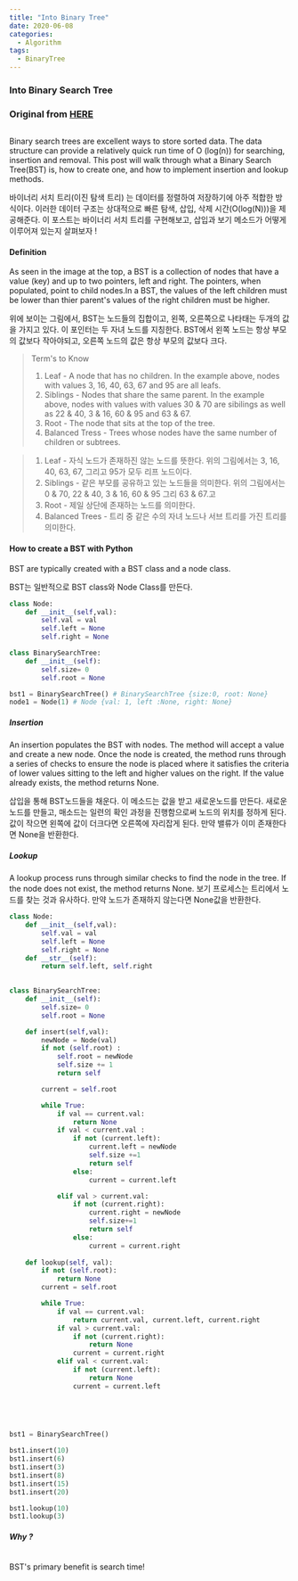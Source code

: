 ```yaml
---
title: "Into Binary Tree"
date: 2020-06-08
categories:
  - Algorithm
tags:
  - BinaryTree
---
```



### Into Binary Search Tree
### Original from [HERE](https://levelup.gitconnected.com/an-into-to-binary-search-trees-432f94d180da)

<img src="{{ bradykim7.github.io }}/assets/images/2020/06/p1.jpg" alt="">

Binary search trees are excellent ways to store sorted data. The data structure can provide a relatively quick run time of 
O (log(n)) for searching, insertion and removal. This post will walk through what a Binary Search Tree(BST) is, how to create 
one, and how to implement insertion and lookup methods.

바이너리 서치 트리(이진 탐색 트리) 는 데이터를 정렬하여 저장하기에 아주 적합한 방식이다. 이러한 데이터 구조는 상대적으로 빠른 탐색, 삽입, 삭제 시간(O(log(N)))을 제공해준다.
이 포스트는 바이너리 서치 트리를 구현해보고, 삽입과 보기 메소드가 어떻게 이루어져 있는지 살펴보자 !


#### Definition

As seen in the image at the top, a BST is a collection of nodes that have a value (key) and up to two pointers, left and right.
The pointers, when populated, point to child nodes.In a BST, the values of the left children must be lower than thier parent's
values of the right children must be higher.

위에 보이는 그림에서, BST는 노드들의 집합이고, 왼쪽, 오른쪽으로 나타태는 두개의 값을 가지고 있다. 이 포인터는 두 자녀 노드를 지칭한다.
BST에서 왼쪽 노드는 항상 부모 의 값보다 작아야되고, 오른쪽 노드의 값은 항상 부모의 값보다 크다.

> Term's to Know
> 1. Leaf - A node that has no children. In the example above, nodes with values 3, 16, 40, 63, 67 and 95 are all leafs.
> 2. Siblings - Nodes that share the same parent. In the example above, nodes with values with values 30 & 70 are sibilings as 
> well as  22 & 40, 3 & 16, 60 & 95 and 63 & 67.
> 3. Root - The node that sits at the top of the tree.
> 4. Balanced Tress - Trees whose nodes have the same number of children or subtrees.


> 1. Leaf - 자식 노드가 존재하진 않는 노드를 뜻한다. 위의 그림에서는 3, 16, 40, 63, 67, 그리고 95가 모두 리프 노드이다.
> 2. Siblings - 같은 부모를 공유하고 있는 노드들을 의미한다. 위의 그림에서는 0 & 70, 22 & 40, 3 & 16, 60 & 95 그리 63 & 67.고
> 3. Root - 제일 상단에 존재하는 노드를 의미한다.
> 4. Balanced Trees - 트리 중 같은 수의 자녀 노드나 서브 트리를 가진 트리를 의미한다. 

#### How to create a BST with Python

BST are typically created with a BST class and a node class.

BST는 일반적으로 BST class와 Node Class를 만든다.

```python
class Node:
    def __init__(self,val):
        self.val = val
        self.left = None
        self.right = None

class BinarySearchTree:
    def __init__(self):
        self.size= 0
        self.root = None

bst1 = BinarySearchTree() # BinarySearchTree {size:0, root: None}
node1 = Node(1) # Node {val: 1, left :None, right: None}
```
##### Insertion
An insertion populates the BST with nodes. The method will accept a value and create a new node. Once the node is created,
the method runs through a series of checks to ensure the node is placed where it satisfies the criteria of lower values sitting to the
left and higher values on the right. If the value already exists, the method returns None.

삽입을 통해 BST노드들을 채운다. 이 메소드는 값을 받고 새로운노드를 만든다. 새로운 노드를 만들고, 매소드는 일련의 확인 과정을 진행함으로써 노드의 위치를 정하게 된다. 값이 작으면 왼쪽에
값이 더크다면 오른쪽에 자리잡게 된다. 만약 밸류가 이미 존재한다면 None을 반환한다.


##### Lookup
A lookup process runs through similar checks to find the node in the tree. If the node does not exist, the method returns None.
보기 프로세스는 트리에서 노드를 찾는 것과 유사하다. 만약 노드가 존재하지 않는다면 None값을 반환한다.

```python
class Node:
    def __init__(self,val):
        self.val = val
        self.left = None
        self.right = None
    def __str__(self):
        return self.left, self.right
        

class BinarySearchTree:
    def __init__(self):
        self.size= 0
        self.root = None

    def insert(self,val):
        newNode = Node(val)
        if not (self.root) :
            self.root = newNode
            self.size += 1
            return self

        current = self.root

        while True:
            if val == current.val:
                return None
            if val < current.val :
                if not (current.left):
                    current.left = newNode
                    self.size +=1
                    return self
                else:
                    current = current.left

            elif val > current.val:
                if not (current.right):
                    current.right = newNode
                    self.size+=1
                    return self
                else:
                    current = current.right
                    
    def lookup(self, val):
        if not (self.root):
            return None
        current = self.root

        while True:
            if val == current.val:
                return current.val, current.left, current.right
            if val > current.val:
                if not (current.right):
                    return None
                current = current.right
            elif val < current.val:
                if not (current.left):
                    return None
                current = current.left
                

                


bst1 = BinarySearchTree()

bst1.insert(10)
bst1.insert(6)
bst1.insert(3)
bst1.insert(8)
bst1.insert(15)
bst1.insert(20)

bst1.lookup(10)
bst1.lookup(3)
```

##### Why ? 
<img src="{{ bradykim7.github.io }}/assets/images/2020/06/p2.jpg" alt="">


BST's primary benefit is search time!
